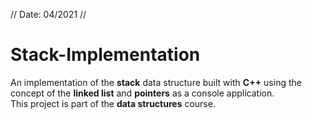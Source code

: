 // Date: 04/2021 //
# Stack-Implementation
An implementation of the **stack** data structure built with **C++** using the concept of the **linked list** and **pointers** as a console application.<br>
This project is part of the **data structures** course.
